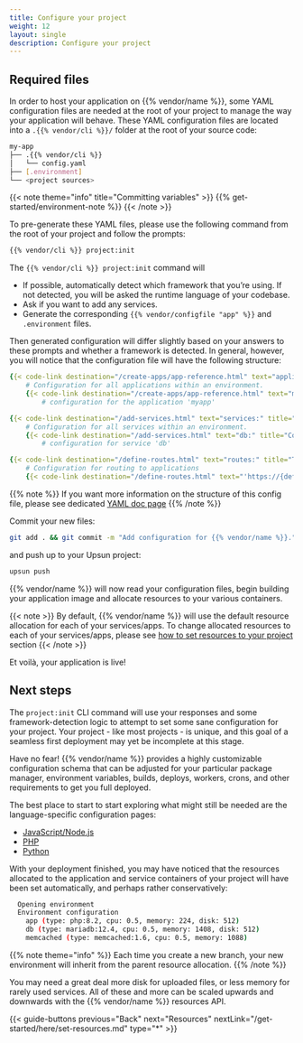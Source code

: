 ```yaml
---
title: Configure your project
weight: 12
layout: single
description: Configure your project
---
```


## Required files

In order to host your application on {{% vendor/name %}}, some YAML configuration files are needed at the root of your project to manage the way your application will behave.
These YAML configuration files are located into a `.{{% vendor/cli %}}/` folder at the root of your source code:

```bash
my-app
├── .{{% vendor/cli %}}
│   └── config.yaml
├── [.environment]
└── <project sources>
```

{{< note theme="info" title="Committing variables" >}}
{{% get-started/environment-note %}}
{{< /note >}}

To pre-generate these YAML files, please use the following command from the root of your project and follow the prompts:
```bash {location="Terminal"}
{{% vendor/cli %}} project:init
```

The `{{% vendor/cli %}} project:init` command will

- If possible, automatically detect which framework that you’re using. If not detected, you will be asked the runtime language of your codebase.
- Ask if you want to add any services.
- Generate the corresponding `{{% vendor/configfile "app" %}}` and `.environment` files.

Then generated configuration will differ slightly based on your answers to these prompts and whether a framework is detected.
In general, however, you will notice that the configuration file will have the following structure:

```yaml {location=".upsun/config.yaml"}
{{< code-link destination="/create-apps/app-reference.html" text="applications:" title="Top-level key for all applications" >}}
    # Configuration for all applications within an environment.
    {{< code-link destination="/create-apps/app-reference.html" text="myapp:" title="Configuration for a unique application" >}}
        # configuration for the application 'myapp'

{{< code-link destination="/add-services.html" text="services:" title="Top-level key for all services" >}}
    # Configuration for all services within an environment.
    {{< code-link destination="/add-services.html" text="db:" title="Configuration for a unique service" >}}
        # configuration for service 'db'

{{< code-link destination="/define-routes.html" text="routes:" title="Top-level key for all routes, configuring how requests are handled by the Router" >}}
    # Configuration for routing to applications
    {{< code-link destination="/define-routes.html" text="'https://{default}/':" title="Configuration for a unique service" >}}
```
{{% note %}}
If you want more information on the structure of this config file, please see dedicated [YAML doc page](/learn/overview/yaml/_index.md)
{{% /note %}}

Commit your new files:

```bash {location="Terminal"}
git add . && git commit -m "Add configuration for {{% vendor/name %}}."
```

and push up to your Upsun project:

```bash
upsun push
```

{{% vendor/name %}} will now read your configuration files, begin building your application image and allocate resources to your various containers.

{{< note >}}
By default, {{% vendor/name %}} will use the default resource allocation for each of your services/apps. To change allocated resources to each of your services/apps, please see [how to set resources to your project](/get-started/here/set-resources) section
{{< /note >}}

Et voilà, your application is live!

## Next steps

The `project:init` CLI command will use your responses and some framework-detection logic to attempt to set some sane configuration for your project. 
Your project - like most projects - is unique, and this goal of a seamless first deployment may yet be incomplete at this stage.

Have no fear! {{% vendor/name %}} provides a highly customizable configuration schema that can be adjusted for your particular package manager, environment variables, builds, deploys, workers, crons, and other requirements to get you full deployed.

The best place to start to start exploring what might still be needed are the language-specific configuration pages:

- [JavaScript/Node.js](/get-started/here/configure/nodejs)
- [PHP](/get-started/here/configure/php)
- [Python](/get-started/here/configure/python)

With your deployment finished, you may have noticed that the resources allocated to the application and service containers of your project will have been set automatically, and perhaps rather conservatively:

```bash
  Opening environment
  Environment configuration
    app (type: php:8.2, cpu: 0.5, memory: 224, disk: 512)
    db (type: mariadb:12.4, cpu: 0.5, memory: 1408, disk: 512)
    memcached (type: memcached:1.6, cpu: 0.5, memory: 1088)
```

{{% note theme="info" %}}
Each time you create a new branch, your new environment will inherit from the parent resource allocation.
{{% /note %}}

You may need a great deal more disk for uploaded files, or less memory for rarely used services. 
All of these and more can be scaled upwards and downwards with the {{% vendor/name %}} resources API.

{{< guide-buttons previous="Back" next="Resources" nextLink="/get-started/here/set-resources.md" type="*" >}}

